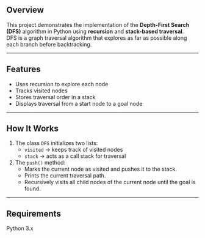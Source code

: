 ## Overview
This project demonstrates the implementation of the **Depth-First Search (DFS)** algorithm in Python using **recursion** and **stack-based traversal**.  
DFS is a graph traversal algorithm that explores as far as possible along each branch before backtracking.

---

## Features
- Uses recursion to explore each node  
- Tracks visited nodes  
- Stores traversal order in a stack  
- Displays traversal from a start node to a goal node  

---

## How It Works
1. The class `DFS` initializes two lists:
   - `visited` → keeps track of visited nodes  
   - `stack` → acts as a call stack for traversal  
2. The `push()` method:
   - Marks the current node as visited and pushes it to the stack.  
   - Prints the current traversal path.  
   - Recursively visits all child nodes of the current node until the goal is found.  

---

## Requirements

Python 3.x
